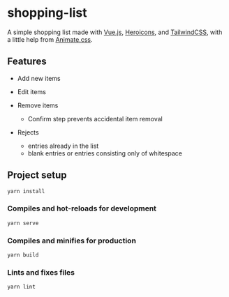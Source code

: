 # shopping-list

A simple shopping list made with [Vue.js](https://vuejs.org/), [Heroicons](https://github.com/refactoringui/heroicons), and [TailwindCSS](https://tailwindcss.com/), with a little help from [Animate.css](https://animate.style/).

## Features

* Add new items
* Edit items
* Remove items
  * Confirm step prevents accidental item removal

* Rejects
  * entries already in the list
  * blank entries or entries consisting only of whitespace

## Project setup
```
yarn install
```

### Compiles and hot-reloads for development
```
yarn serve
```

### Compiles and minifies for production
```
yarn build
```

### Lints and fixes files
```
yarn lint
```
